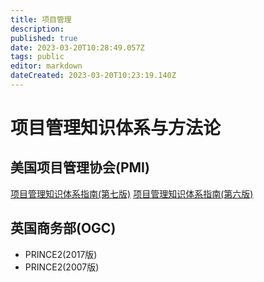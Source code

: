 ```yaml
---
title: 项目管理
description: 
published: true
date: 2023-03-20T10:28:49.057Z
tags: public
editor: markdown
dateCreated: 2023-03-20T10:23:19.140Z
---
```


# 项目管理知识体系与方法论

## 美国项目管理协会(PMI)

[项目管理知识体系指南(第七版)](/项目管理/PMBOK7th)
[项目管理知识体系指南(第六版)](/项目管理/PMBOK6th)

## 英国商务部(OGC)

- PRINCE2(2017版)
- PRINCE2(2007版)

